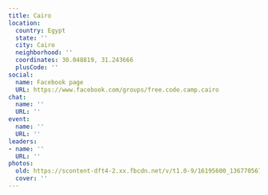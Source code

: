```yaml
---
title: Cairo
location:
  country: Egypt
  state: ''
  city: Cairo
  neighborhood: ''
  coordinates: 30.048819, 31.243666
  plusCode: ''
social:
  name: Facebook page
  URL: https://www.facebook.com/groups/free.code.camp.cairo
chat:
  name: ''
  URL: ''
event:
  name: ''
  URL: ''
leaders:
- name: ''
  URL: ''
photos:
  old: https://scontent-dft4-2.xx.fbcdn.net/v/t1.0-9/16195600_1367705679968962_4202678930147170900_n.jpg?oh=5482d20197a70b0d4fa90927b3bb685e&oe=599675D7
  cover: ''
---
```

